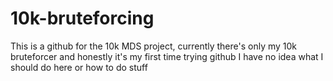 # 10k-bruteforcing
This is a github for the 10k MDS project, currently there's only my 10k bruteforcer and honestly it's my first time trying github I have no idea what I should do here or how to do stuff
